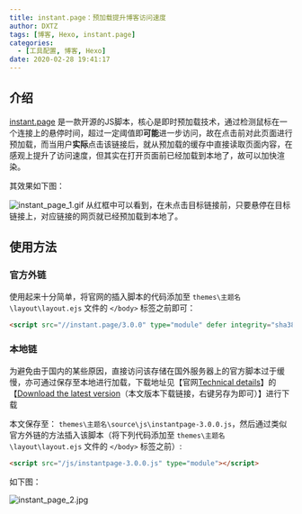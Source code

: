 ```yaml
---
title: instant.page：预加载提升博客访问速度
author: DXTZ
tags: [博客, Hexo, instant.page]
categories:
  - [工具配置, 博客, Hexo]
date: 2020-02-28 19:41:17
---
```


## 介绍
[instant.page](https://instant.page/) 是一款开源的JS脚本，核心是即时预加载技术，通过检测鼠标在一个连接上的悬停时间，超过一定阈值即**可能**进一步访问，故在点击前对此页面进行预加载，而当用户**实际**点击该链接后，就从预加载的缓存中直接读取页面内容，在感观上提升了访问速度，但其实在打开页面前已经加载到本地了，故可以加快渲染。

<!--more-->
其效果如下图：

![instant_page_1.gif](https://cdn.jsdelivr.net/gh/CN-DXTZ/Blog-Img-Bed/PicGo/instant_page_1.gif)
从红框中可以看到，在未点击目标链接前，只要悬停在目标链接上，对应链接的网页就已经预加载到本地了。

## 使用方法

### 官方外链
使用起来十分简单，将官网的插入脚本的代码添加至 `themes\主题名\layout\layout.ejs` 文件的 `</body>` 标签之前即可：
```html
<script src="//instant.page/3.0.0" type="module" defer integrity="sha384-OeDn4XE77tdHo8pGtE1apMPmAipjoxUQ++eeJa6EtJCfHlvijigWiJpD7VDPWXV1"></script>
```

### 本地链
为避免由于国内的某些原因，直接访问该存储在国外服务器上的官方脚本过于缓慢，亦可通过保存至本地进行加载，下载地址见【官网[Technical details](https://instant.page/tech)】的【[Download the latest version](https://instant.page/3.0.0)（本文版本下载链接，右键另存为即可）】进行下载

本文保存至： `themes\主题名\source\js\instantpage-3.0.0.js`，然后通过类似官方外链的方法插入该脚本（将下列代码添加至 `themes\主题名\layout\layout.ejs` 文件的 `</body>` 标签之前）:
```html
<script src="/js/instantpage-3.0.0.js" type="module"></script>
```
如下图：

![instant_page_2.jpg](https://cdn.jsdelivr.net/gh/CN-DXTZ/Blog-Img-Bed/PicGo/instant_page_2.jpg)